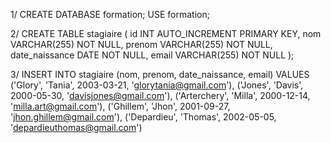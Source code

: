1/
CREATE DATABASE formation;
USE formation;

2/
CREATE TABLE stagiaire (
    id INT AUTO_INCREMENT PRIMARY KEY,
    nom VARCHAR(255) NOT NULL,
    prenom VARCHAR(255) NOT NULL,
    date_naissance DATE NOT NULL,
    email VARCHAR(255) NOT NULL
);

3/
INSERT INTO stagiaire (nom, prenom, date_naissance, email)
VALUES 
('Glory', 'Tania', 2003-03-21, 'glorytania@gmail.com'),
('Jones', 'Davis', 2000-05-30, 'davisjones@gmail.com'),
('Arterchery', 'Milla', 2000-12-14, 'milla.art@gmail.com'),
('Ghillem', 'Jhon', 2001-09-27, 'jhon.ghillem@gmail.com'),
('Depardieu', 'Thomas', 2002-05-05, 'depardieuthomas@gmail.com')
